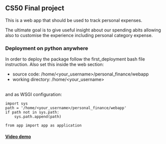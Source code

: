
## CS50 Final project
This is a web app that should be used to track personal expenses. 

The ultimate goal is to give useful insight about our spending abits allowing also to customise the experience including
personal category expense.



### Deployment on python anywhere
In order to deploy the package follow the first_deployment bash file instruction. Also set this inside the web section:
- source code: /home/<your_username>/personal_finance/webapp
- working directory: /home/<your_username>
<br>
and as WSGI configuration:


```
import sys
path = '/home/<your_username>/personal_finance/webapp'
if path not in sys.path:
    sys.path.append(path)

from app import app as application
```

#### [Video demo](https://www.youtube.com/watch?v=FIIxFLla-uQ) 
